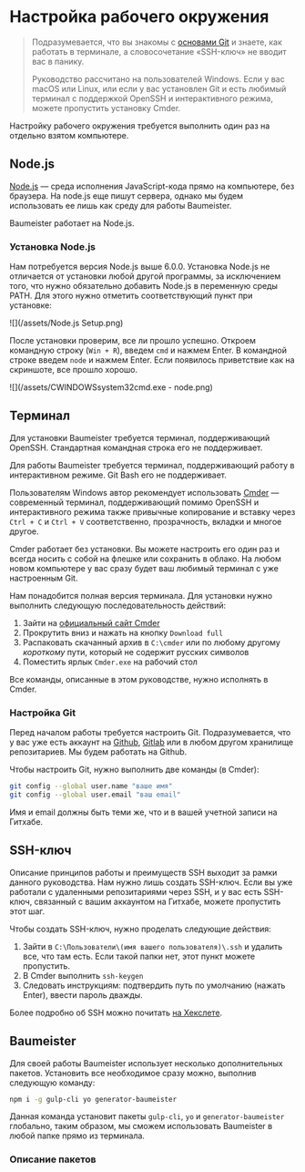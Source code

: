 # Настройка рабочего окружения

> Подразумевается, что вы знакомы с [основами Git](https://proglib.io/p/git-for-half-an-hour/) и знаете, как работать в терминале, а словосочетание «SSH-ключ» не вводит вас в панику.
>
> Руководство рассчитано на пользователей Windows. Если у вас macOS или Linux, или если у вас установлен Git и есть любимый терминал с поддержкой OpenSSH и интерактивного режима, можете пропустить установку Cmder.

Настройку рабочего окружения требуется выполнить один раз на отдельно взятом компьютере.

## Node.js

[Node.js](https://nodejs.org/) — среда исполнения JavaScript-кода прямо на компьютере, без браузера. На node.js еще пишут сервера, однако мы будем использовать ее лишь как среду для работы Baumeister.

Baumeister работает на Node.js.

### Установка Node.js

Нам потребуется версия Node.js выше 6.0.0. Установка Node.js не отличается от установки любой другой программы, за исключением того, что нужно обязательно добавить Node.js в переменную среды PATH. Для этого нужно отметить соответствующий пункт при установке:

![](/assets/Node.js Setup.png)

После установки проверим, все ли прошло успешно. Откроем командную строку \(`Win + R`\), введем `cmd` и нажмем Enter. В командной строке введем `node` и нажмем Enter. Если появилось приветствие как на скриншоте, все прошло хорошо.

![](/assets/CWINDOWSsystem32cmd.exe - node.png)

## Терминал

Для установки Baumeister требуется терминал, поддерживающий OpenSSH. Стандартная командная строка его не поддерживает.

Для работы Baumeister требуется терминал, поддерживающий работу в интерактивном режиме. Git Bash его не поддерживает.

Пользователям Windows автор рекомендует использовать [Cmder](http://cmder.net/) — современный терминал, поддерживающий помимо OpenSSH и интерактивного режима также привычные копирование и вставку через `Ctrl + C` и `Ctrl + V` соответственно, прозрачность, вкладки и многое другое.

Cmder работает без установки. Вы можете настроить его один раз и всегда носить с собой на флешке или сохранить в облако. На любом новом компьютере у вас сразу будет ваш любимый терминал с уже настроенным Git.

Нам понадобится полная версия терминала. Для установки нужно выполнить следующую последовательность действий:

1. Зайти на [официальный сайт Cmder](http://cmder.net/)
2. Прокрутить вниз и нажать на кнопку `Download full`
3. Распаковать скачанный архив в `C:\cmder` или по любому другому _короткому_ пути, который не содержит русских символов
4. Поместить ярлык `Cmder.exe` на рабочий стол

Все команды, описанные в этом руководстве, нужно исполнять в Cmder.

### Настройка Git

Перед началом работы требуется настроить Git. Подразумевается, что у вас уже есть аккаунт на [Github](https://github.com/), [Gitlab](https://gitlab.com/) или в любом другом хранилище репозитариев. Мы будем работать на Github.

Чтобы настроить Git, нужно выполнить две команды \(в Cmder\):

```bash
git config --global user.name "ваше имя"
git config --global user.email "ваш email"
```

Имя и email должны быть теми же, что и в вашей учетной записи на Гитхабе.

## SSH-ключ

Описание принципов работы и преимуществ SSH выходит за рамки данного руководства. Нам нужно лишь создать SSH-ключ. Если вы уже работали с удаленными репозитариями через SSH, и у вас есть SSH-ключ, связанный с вашим аккаунтом на Гитхабе, можете пропустить этот шаг.

Чтобы создать SSH-ключ, нужно проделать следующие действия:

1. Зайти в `C:\Пользователи\(имя вашего пользователя)\.ssh` и удалить все, что там есть. Если такой папки нет, этот пункт можете пропустить.
2. В Cmder выполнить `ssh-keygen`
3. Следовать инструкциям: подтвердить путь по умолчанию \(нажать Enter\), ввести пароль дважды.

Более подробно об SSH можно почитать [на Хекслете](https://hexletguides.github.io/ssh/).

## Baumeister

Для своей работы Baumeister использует несколько дополнительных пакетов. Установить все необходимое сразу можно, выполнив следующую команду:

```bash
npm i -g gulp-cli yo generator-baumeister
```

Данная команда установит пакеты `gulp-cli`, `yo` и `generator-baumeister` глобально, таким образом, мы сможем использовать Baumeister в любой папке прямо из терминала.

### Описание пакетов





